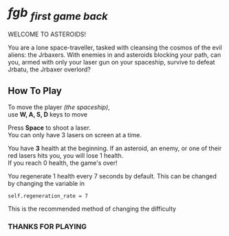# *fgb <sub>first game back*</sub>	

WELCOME TO ASTEROIDS!

You are a lone space-traveller, tasked with cleansing the cosmos of the evil aliens: the Jrbaxers. With enemies in and asteroids blocking your path, can you, armed with only your laser gun on your spaceship, survive to defeat Jrbatu, the Jrbaxer overlord?

## How To Play
To move the player *(the spaceship)*,  
use **W, A, S, D** keys to move

Press **Space** to shoot a laser.  
You can only have 3 lasers on screen at a time.

You have **3** health at the beginning. If an asteroid, an enemy, or one of their red lasers hits you, you will lose 1 health.  
If you reach 0 health, the game's over!

You regenerate 1 health every 7 seconds by default. This can be changed by changing the variable in  
```
self.regeneration_rate = 7
```
This is the recommended method of changing the difficulty

### THANKS FOR PLAYING

